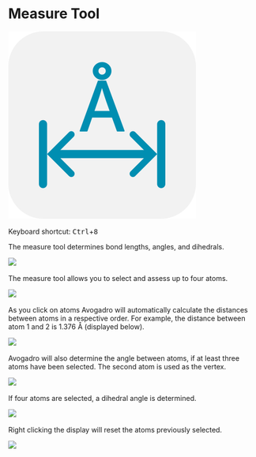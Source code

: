 # Measure Tool

![The icon of the Measure Tool in light mode.](../../_static/icon_measure.svg)

Keyboard shortcut: <kbd>Ctrl</kbd>+<kbd>8</kbd>

The measure tool determines bond lengths, angles, and dihedrals.

![](../../_static/0b676e91-6deb-4eaa-8b5f-46774243643b.png)

The measure tool allows you to select and assess up to four atoms.

![](../../_static/f0834455-f16b-4392-8ff4-5bf434c1dd63.png)

As you click on atoms Avogadro will automatically calculate the distances between atoms in a respective order.
For example, the distance between atom 1 and 2 is 1.376 Å \(displayed below\).

![](../../_static/6adb2241-2518-4a8e-a015-cbb087d4b0f1.png)

Avogadro will also determine the angle between atoms, if at least three atoms have been selected.
The second atom is used as the vertex.

![](../../_static/6adb2241-2518-4a8e-a015-cbb087d4b0f1-1.png)

If four atoms are selected, a dihedral angle is determined.

![](../../_static/6adb2241-2518-4a8e-a015-cbb087d4b0f1-2.png)

Right clicking the display will reset the atoms previously selected.

![](../../_static/79085e4b-2688-40b5-a07c-57b0f58f87a6.png)

